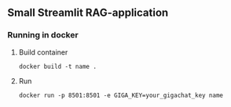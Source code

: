 ## Small Streamlit RAG-application

### Running in docker


1. Build container

    ```
    docker build -t name . 
    ```
2. Run
    ```
    docker run -p 8501:8501 -e GIGA_KEY=your_gigachat_key name
    ```
